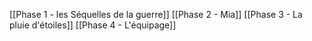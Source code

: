 [[Phase 1 - les Séquelles de la guerre]]
[[Phase 2 - Mia]]
[[Phase 3 - La pluie d'étoiles]]
[[Phase 4 - L'équipage]]